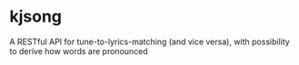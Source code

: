 # kjsong
A RESTful API for tune-to-lyrics-matching (and vice versa), with possibility to derive how words are pronounced
